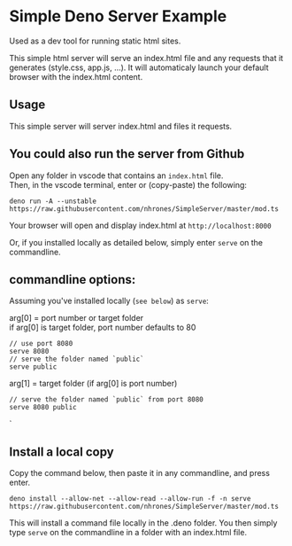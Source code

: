 
# Simple Deno Server Example

Used as a dev tool for running static html sites.     

This simple html server will serve an index.html file and any requests that it generates (style.css, app.js, ...).
It will automaticaly launch your default browser with the index.html content.

## Usage

This simple server will server index.html and files it requests.

## You could also run the server from Github
Open any folder in vscode that contains an `index.html` file.     
Then, in the vscode terminal, enter or (copy-paste) the following: 
```
deno run -A --unstable https://raw.githubusercontent.com/nhrones/SimpleServer/master/mod.ts
```
Your browser will open and display index.html at `http://localhost:8000`

Or, if you installed locally as detailed below, simply enter `serve` on the commandline.

## commandline options:

Assuming you've installed locally (`see below`) as `serve`:    

arg[0] = port number or target folder    
if arg[0] is target folder, port number defaults to 80
```
// use port 8080
serve 8080
// serve the folder named `public`
serve public
```
arg[1] = target folder (if arg[0] is port number)
```
// serve the folder named `public` from port 8080
serve 8080 public
```
`
## Install a local copy
Copy the command below, then paste it in any commandline, and press enter. 
```
deno install --allow-net --allow-read --allow-run -f -n serve https://raw.githubusercontent.com/nhrones/SimpleServer/master/mod.ts

```
This will install a command file locally in the .deno folder.
You then simply type `serve` on the commandline in a folder with an index.html file.
